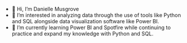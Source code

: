 - 👋 Hi, I’m Danielle Musgrove
- 👀 I’m interested in analyzing data through the use of tools like Python and SQL alongside data visualization software like Power BI.
- 🌱 I’m currently learning Power BI and Spotfire while continuing to practice and expand my knowledge with Python and SQL.

<!---
dmusg94/dmusg94 is a ✨ special ✨ repository because its `README.md` (this file) appears on your GitHub profile.
You can click the Preview link to take a look at your changes.
--->
